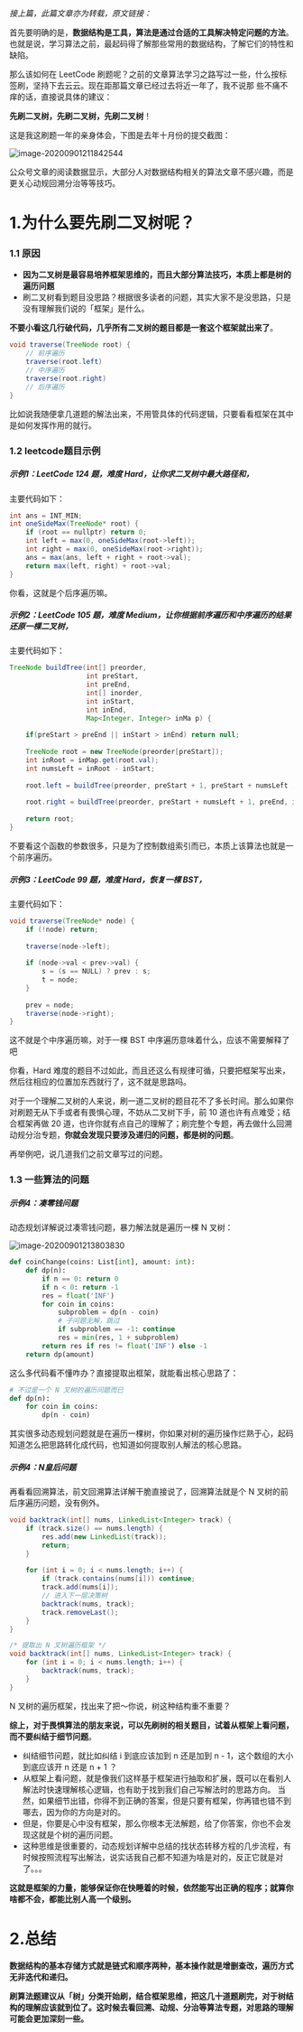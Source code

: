 *接上篇，此篇文章亦为转载，原文链接：*

⾸先要明确的是，**数据结构是⼯具，算法是通过合适的⼯具解决特定问题的⽅法**。也就是说，学习算法之前，最起码得了解那些常⽤的数据结构，了解它们的特性和缺陷。 

那么该如何在 LeetCode 刷题呢？之前的⽂章算法学习之路写过⼀些，什么按标签刷，坚持下去云云。现在距那篇⽂章已经过去将近⼀年了，我不说那 些不痛不痒的话，直接说具体的建议： 

**先刷⼆叉树，先刷⼆叉树，先刷⼆叉树**！ 

这是我这刷题⼀年的亲⾝体会，下图是去年⼗⽉份的提交截图： 

![image-20200901211842544](G:\博客书写\liber-boboyu\source\_posts\leetcode刷题\assets\1算法刷题记录.png)

公众号⽂章的阅读数据显⽰，⼤部分⼈对数据结构相关的算法⽂章不感兴趣，⽽是更关⼼动规回溯分治等等技巧。

# 1.为什么要先刷⼆叉树呢？

### 1.1 原因

- **因为⼆叉树是最容易培养框架思维的，⽽且⼤部分算法技巧，本质上都是树的遍历问题**
- 刷⼆叉树看到题⽬没思路？根据很多读者的问题，其实⼤家不是没思路，只是没有理解我们说的「框架」是什么。

**不要⼩看这⼏⾏破代码，⼏乎所有⼆叉树的题⽬都是⼀套这个框架就出来了**。 

```java
void traverse(TreeNode root) { 
    // 前序遍历 
    traverse(root.left) 
    // 中序遍历 
    traverse(root.right) 
    // 后序遍历 
}
```

⽐如说我随便拿⼏道题的解法出来，不⽤管具体的代码逻辑，只要看看框架在其中是如何发挥作⽤的就⾏。 

### 1.2 leetcode题目示例

##### 示例1：LeetCode 124 题，难度 Hard，让你求⼆叉树中最⼤路径和，

主要代码如下：

```java
int ans = INT_MIN; 
int oneSideMax(TreeNode* root) {
    if (root == nullptr) return 0; 
    int left = max(0, oneSideMax(root->left)); 
    int right = max(0, oneSideMax(root->right)); 
    ans = max(ans, left + right + root->val); 
    return max(left, right) + root->val; 
}
```

你看，这就是个后序遍历嘛。

##### 示例2：LeetCode 105 题，难度 Medium，让你根据前序遍历和中序遍历的结果还原⼀棵⼆叉树，

主要代码如下： 

```java
TreeNode buildTree(int[] preorder, 
                   int preStart, 
                   int preEnd, 
                   int[] inorder, 
                   int inStart, 
                   int inEnd, 
                   Map<Integer, Integer> inMa p) {
    
    if(preStart > preEnd || inStart > inEnd) return null; 
    
    TreeNode root = new TreeNode(preorder[preStart]); 
    int inRoot = inMap.get(root.val); 
    int numsLeft = inRoot - inStart; 
    
    root.left = buildTree(preorder, preStart + 1, preStart + numsLeft , inorder, inStart, inRoot - 1, inMap); 
    
    root.right = buildTree(preorder, preStart + numsLeft + 1, preEnd, inorder, inRoot + 1, inEnd, inMap);
    
    return root; 
}
```

不要看这个函数的参数很多，只是为了控制数组索引⽽已，本质上该算法也就是⼀个前序遍历。 

##### 示例3：LeetCode 99 题，难度 Hard，恢复⼀棵 BST，

主要代码如下： 

```java
void traverse(TreeNode* node) { 
    if (!node) return; 
    
    traverse(node->left); 
    
    if (node->val < prev->val) { 
        s = (s == NULL) ? prev : s; 
        t = node; 
    }
    
    prev = node; 
    traverse(node->right); 
}
```

这不就是个中序遍历嘛，对于⼀棵 BST 中序遍历意味着什么，应该不需要解释了吧

你看，Hard 难度的题⽬不过如此，⽽且还这么有规律可循，只要把框架写出来，然后往相应的位置加东⻄就⾏了，这不就是思路吗。 

对于⼀个理解⼆叉树的⼈来说，刷⼀道⼆叉树的题⽬花不了多⻓时间。那么如果你对刷题⽆从下⼿或者有畏惧⼼理，不妨从⼆叉树下⼿，前 10 道也许有点难受；结合框架再做 20 道，也许你就有点⾃⼰的理解了；刷完整个专题，再去做什么回溯动规分治专题，**你就会发现只要涉及递归的问题，都是树的问题**。 

再举例吧，说⼏道我们之前⽂章写过的问题。

### 1.3 一些算法的问题

##### 示例4：凑零钱问题

动态规划详解说过凑零钱问题，暴⼒解法就是遍历⼀棵 N 叉树： 

![image-20200901213803830](G:\博客书写\liber-boboyu\source\_posts\leetcode刷题\assets\2凑零钱问题递归树.png)

```python
def coinChange(coins: List[int], amount: int): 
    def dp(n): 
        if n == 0: return 0 
        if n < 0: return -1 
        res = float('INF') 
        for coin in coins: 
            subproblem = dp(n - coin) 
            # ⼦问题⽆解，跳过 
            if subproblem == -1: continue 
            res = min(res, 1 + subproblem) 
        return res if res != float('INF') else -1
    return dp(amount)
```

这么多代码看不懂咋办？直接提取出框架，就能看出核⼼思路了： 

```python
# 不过是⼀个 N 叉树的遍历问题⽽已 
def dp(n): 
	for coin in coins: 
        dp(n - coin)
```

其实很多动态规划问题就是在遍历⼀棵树，你如果对树的遍历操作烂熟于⼼，起码知道怎么把思路转化成代码，也知道如何提取别⼈解法的核⼼思路。

##### 示例4：N皇后问题

再看看回溯算法，前⽂回溯算法详解⼲脆直接说了，回溯算法就是个 N 叉树的前后序遍历问题，没有例外。 

```java
void backtrack(int[] nums, LinkedList<Integer> track) { 
    if (track.size() == nums.length) { 
        res.add(new LinkedList(track)); 
        return; 
    }
    
    for (int i = 0; i < nums.length; i++) { 
        if (track.contains(nums[i])) continue;
        track.add(nums[i]); 
        // 进⼊下⼀层决策树 
        backtrack(nums, track); 
        track.removeLast(); 
    }
}

/* 提取出 N 叉树遍历框架 */ 
void backtrack(int[] nums, LinkedList<Integer> track) { 
    for (int i = 0; i < nums.length; i++) { 
        backtrack(nums, track); 
    }
}
```

N 叉树的遍历框架，找出来了把〜你说，树这种结构重不重要？ 

**综上，对于畏惧算法的朋友来说，可以先刷树的相关题⽬，试着从框架上看问题，⽽不要纠结于细节问题**。 

- 纠结细节问题，就⽐如纠结 i 到底应该加到 n 还是加到 n - 1，这个数组的⼤⼩到底应该开 n 还是 n + 1 ？ 
- 从框架上看问题，就是像我们这样基于框架进⾏抽取和扩展，既可以在看别⼈解法时快速理解核⼼逻辑，也有助于找到我们⾃⼰写解法时的思路⽅向。 当然，如果细节出错，你得不到正确的答案，但是只要有框架，你再错也错不到哪去，因为你的⽅向是对的。 
- 但是，你要是⼼中没有框架，那么你根本⽆法解题，给了你答案，你也不会发现这就是个树的遍历问题。 
- 这种思维是很重要的，动态规划详解中总结的找状态转移⽅程的⼏步流程，有时候按照流程写出解法，说实话我⾃⼰都不知道为啥是对的，反正它就是对了。。。 

**这就是框架的⼒量，能够保证你在快睡着的时候，依然能写出正确的程序；就算你啥都不会，都能⽐别⼈⾼⼀个级别。** 

# 2.总结

**数据结构的基本存储⽅式就是链式和顺序两种，基本操作就是增删查改，遍历⽅式⽆⾮迭代和递归。**



**刷算法题建议从「树」分类开始刷，结合框架思维，把这⼏⼗道题刷完，对于树结构的理解应该就到位了。这时候去看回溯、动规、分治等算法专题，对思路的理解可能会更加深刻⼀些。** 